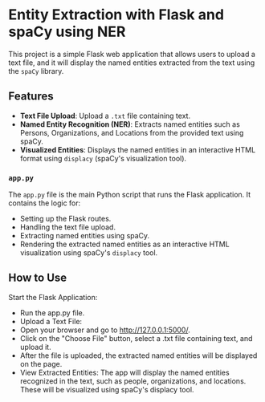 # Entity Extraction with Flask and spaCy using NER

This project is a simple Flask web application that allows users to upload a text file, and it will display the named entities extracted from the text using the `spaCy` library.

## Features

- **Text File Upload**: Upload a `.txt` file containing text.
- **Named Entity Recognition (NER)**: Extracts named entities such as Persons, Organizations, and Locations from the provided text using spaCy.
- **Visualized Entities**: Displays the named entities in an interactive HTML format using `displacy` (spaCy's visualization tool).

### `app.py`

The `app.py` file is the main Python script that runs the Flask application. It contains the logic for:

- Setting up the Flask routes.
- Handling the text file upload.
- Extracting named entities using spaCy.
- Rendering the extracted named entities as an interactive HTML visualization using spaCy's `displacy` tool.

## How to Use

Start the Flask Application: 

- Run the app.py file.
- Upload a Text File:
- Open your browser and go to http://127.0.0.1:5000/.
- Click on the "Choose File" button, select a .txt file containing text, and upload it.
- After the file is uploaded, the extracted named entities will be displayed on the page.
- View Extracted Entities: The app will display the named entities recognized in the text, such as people, organizations, and locations. These will be visualized using spaCy's displacy tool.
